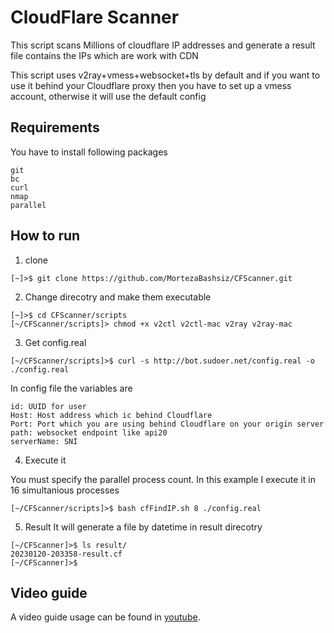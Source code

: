 # CloudFlare Scanner
This script scans Millions of cloudflare IP addresses and generate a result file contains the IPs which are work with CDN

This script uses v2ray+vmess+websocket+tls by default and if you want to use it behind your Cloudflare proxy then you have to set up a vmess account, otherwise it will use the default config

## Requirements
You have to install following packages
```
git
bc
curl
nmap
parallel
```

## How to run
1. clone

```shell
[~]>$ git clone https://github.com/MortezaBashsiz/CFScanner.git
```

2. Change direcotry and make them executable

```shell
[~]>$ cd CFScanner/scripts
[~/CFScanner/scripts]> chmod +x v2ctl v2ctl-mac v2ray v2ray-mac
```

3. Get config.real

```shell
[~/CFScanner/scripts]>$ curl -s http://bot.sudoer.net/config.real -o ./config.real
```

In config file the variables are
```shell
id: UUID for user
Host: Host address which ic behind Cloudflare
Port: Port which you are using behind Cloudflare on your origin server
path: websocket endpoint like api20
serverName: SNI
```

4. Execute it

You must specify the parallel process count. In this example I execute it in 16 simultanious processes

```shell
[~/CFScanner/scripts]>$ bash cfFindIP.sh 8 ./config.real
```

5. Result
It will generate a file by datetime in result direcotry

```shell
[~/CFScanner]>$ ls result/
20230120-203358-result.cf
[~/CFScanner]>$
```

## Video guide
A video guide usage can be found in [youtube](https://youtu.be/xzuMnxEw97U "youtube").
